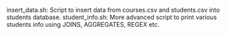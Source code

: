 insert_data.sh: Script to insert data from courses.csv and students.csv into students database.
student_info.sh: More advanced script to print various students info using JOINS, AGGREGATES, REGEX etc.
